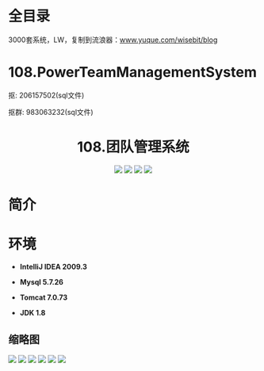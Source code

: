 # 全目录

3000套系统，LW，复制到流浪器：www.yuque.com/wisebit/blog

# 108.PowerTeamManagementSystem

<p>抠: 206157502(sql文件)</p>
<p>抠群: 983063232(sql文件)</p>

<p><h1 align="center">108.团队管理系统</h1></p>


<p align="center">
	<img src="https://img.shields.io/badge/jdk-1.8-orange.svg"/>
    <img src="https://img.shields.io/badge/spring-5.x-lightgrey.svg"/>
    <img src="https://img.shields.io/badge/springmvc-3.x-blue.svg"/>
    <img src="https://img.shields.io/badge/mybatis-3.x-yellow.svg"/>
</p>

# 简介
>
> 



# 环境

- <b>IntelliJ IDEA 2009.3</b>

- <b>Mysql 5.7.26</b>

- <b>Tomcat 7.0.73</b>

- <b>JDK 1.8</b>




## 缩略图

![](https://bitwise.oss-cn-heyuan.aliyuncs.com/2024/9/10/668e0e71-859c-4db3-acb6-085d67843570.png)
![](https://bitwise.oss-cn-heyuan.aliyuncs.com/2024/9/10/c6b0fa78-be98-47f8-86d4-1942ed359760.png)
![](https://bitwise.oss-cn-heyuan.aliyuncs.com/2024/9/10/710408b6-2ffd-4a31-b8ab-c70a3152ae26.png)
![](https://bitwise.oss-cn-heyuan.aliyuncs.com/2024/9/10/cc3e15b7-d742-49fb-b9b0-e5158bb9ef82.png)
![](https://bitwise.oss-cn-heyuan.aliyuncs.com/2024/9/10/0850a3f6-db08-46e4-bc41-9255bc013dc2.png)
![](https://bitwise.oss-cn-heyuan.aliyuncs.com/2024/9/10/572464a0-3b5d-4f2d-a04f-5ae717d0045f.png)




